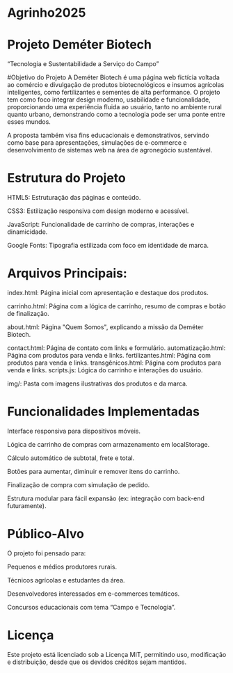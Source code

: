 # Agrinho2025
# Projeto Deméter Biotech
“Tecnologia e Sustentabilidade a Serviço do Campo”

#Objetivo do Projeto
A Deméter Biotech é uma página web fictícia voltada ao comércio e divulgação de produtos biotecnológicos e insumos agrícolas inteligentes, como fertilizantes e sementes de alta performance.
O projeto tem como foco integrar design moderno, usabilidade e funcionalidade, proporcionando uma experiência fluida ao usuário, tanto no ambiente rural quanto urbano, demonstrando como a tecnologia pode ser uma ponte entre esses mundos.

A proposta também visa fins educacionais e demonstrativos, servindo como base para apresentações, simulações de e-commerce e desenvolvimento de sistemas web na área de agronegócio sustentável.

# Estrutura do Projeto

HTML5: Estruturação das páginas e conteúdo.

CSS3: Estilização responsiva com design moderno e acessível.

JavaScript: Funcionalidade de carrinho de compras, interações e dinamicidade.

Google Fonts: Tipografia estilizada com foco em identidade de marca.

# Arquivos Principais:

index.html: Página inicial com apresentação e destaque dos produtos.

carrinho.html: Página com a lógica de carrinho, resumo de compras e botão de finalização.

about.html: Página "Quem Somos", explicando a missão da Deméter Biotech.

contact.html: Página de contato com links e formulário.
automatização.html: Página com produtos para venda e links.
fertilizantes.html: Página com produtos para venda e links.
transgênicos.html: Página com produtos para venda e links.
scripts.js: Lógica do carrinho e interações do usuário.

img/: Pasta com imagens ilustrativas dos produtos e da marca.

# Funcionalidades Implementadas
Interface responsiva para dispositivos móveis.

Lógica de carrinho de compras com armazenamento em localStorage.

Cálculo automático de subtotal, frete e total.

Botões para aumentar, diminuir e remover itens do carrinho.

Finalização de compra com simulação de pedido.

Estrutura modular para fácil expansão (ex: integração com back-end futuramente).

# Público-Alvo
O projeto foi pensado para:

Pequenos e médios produtores rurais.

Técnicos agrícolas e estudantes da área.

Desenvolvedores interessados em e-commerces temáticos.

Concursos educacionais com tema “Campo e Tecnologia”.

# Licença
Este projeto está licenciado sob a Licença MIT, permitindo uso, modificação e distribuição, desde que os devidos créditos sejam mantidos.

